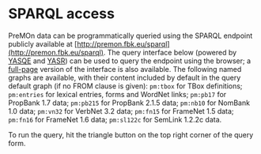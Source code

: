 SPARQL access
===

PreMOn data can be programmatically queried using the SPARQL endpoint publicly available at [http://premon.fbk.eu/sparql](http://premon.fbk.eu/sparql).
The query interface below (powered by [YASQE](http://yasr.yasgui.org/) and [YASR](http://yasr.yasgui.org/)) can be used to query the endpoint using the browser; a [full-page](query-full.html) version of the interface is also available.
The following named graphs are available, with their content included by default in the query default graph (if no FROM clause is given):
 `pm:tbox` for TBox definitions;
 `pm:entries` for lexical entries, forms and WordNet links;
 `pm:pb17` for PropBank 1.7 data;
 `pm:pb215` for PropBank 2.1.5 data;
 `pm:nb10` for NomBank 1.0 data;
 `pm:vn32` for VerbNet 3.2 data;
 `pm:fn15` for FrameNet 1.5 data;
 `pm:fn16` for FrameNet 1.6 data;
 `pm:sl122c` for SemLink 1.2.2c data.

To run the query, hit the triangle button on the top right corner of the query form.

<link href='//cdn.jsdelivr.net/g/yasqe@2.2(yasqe.min.css),yasr@2.4(yasr.min.css)' rel='stylesheet' type='text/css'/>
<div id="yasqe"></div>
<div id="yasr"></div>
<script src='js/yasr.bundled.min.js'></script>
<script src='js/yasqe.bundled.min.js'></script>
<script src='js/init-yasgui.js'></script>
